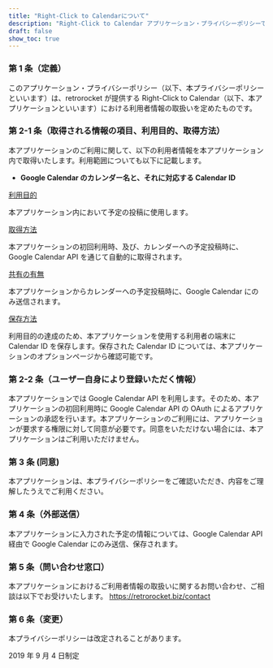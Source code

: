 ```yaml
---
title: "Right-Click to Calendarについて"
description: "Right-Click to Calendar アプリケーション・プライバシーポリシーです。"
draft: false
show_toc: true
---
```


### 第 1 条（定義）

このアプリケーション・プライバシーポリシー（以下、本プライバシーポリシーといいます）は、retrorocket が提供する Right-Click
to
Calendar（以下、本アプリケーションといいます）における利用者情報の取扱いを定めたものです。

### 第 2-1 条（取得される情報の項目、利用目的、取得方法）

本アプリケーションのご利用に関して、以下の利用者情報を本アプリケーション内で取得いたします。利用範囲についても以下に記載します。

- <span style="font-weight: bold;">Google Calendar のカレンダー名と、それに対応する Calendar ID</span>

<ins>利用目的</ins>

本アプリケーション内において予定の投稿に使用します。

<ins>取得方法</ins>

本アプリケーションの初回利用時、及び、カレンダーへの予定投稿時に、Google
Calendar API を通じて自動的に取得されます。

<ins>共有の有無</ins>

本アプリケーションからカレンダーへの予定投稿時に、Google
Calendar にのみ送信されます。

<ins>保存方法</ins>

利用目的の達成のため、本アプリケーションを使用する利用者の端末に Calendar
ID を保存します。保存された Calendar
ID については、本アプリケーションのオプションページから確認可能です。

### 第 2-2 条（ユーザー自身により登録いただく情報）

本アプリケーションでは Google Calendar
API を利用します。そのため、本アプリケーションの初回利用時に Google
Calendar
API の OAuth によるアプリケーションの承認を行います。本アプリケーションのご利用には、アプリケーションが要求する権限に対して同意が必要です。同意をいただけない場合には、本アプリケーションはご利用いただけません。

### 第 3 条 (同意)

本アプリケーションは、本プライバシーポリシーをご確認いただき、内容をご理解したうえでご利用ください。

### 第 4 条（外部送信）

本アプリケーションに入力された予定の情報については、Google
Calendar API 経由で Google Calendar にのみ送信、保存されます。

### 第 5 条（問い合わせ窓口）

本アプリケーションにおけるご利用者情報の取扱いに関するお問い合わせ、ご相談は以下でお受けいたします。
<https://retrorocket.biz/contact>

### 第 6 条（変更）

本プライバシーポリシーは改定されることがあります。

2019 年 9 月 4 日制定
